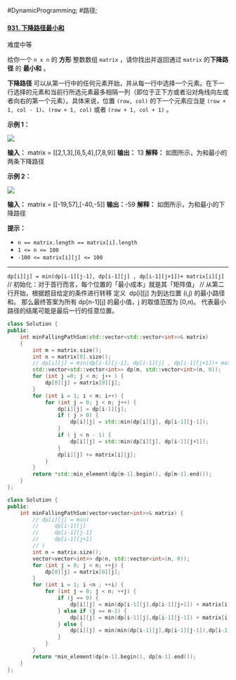 #DynamicProgramming; #路径;
#### [931. 下降路径最小和](https://leetcode.cn/problems/minimum-falling-path-sum/)

难度中等

给你一个 `n x n` 的 **方形** 整数数组 `matrix` ，请你找出并返回通过 `matrix` 的**下降路径** 的 **最小和** 。

**下降路径** 可以从第一行中的任何元素开始，并从每一行中选择一个元素。在下一行选择的元素和当前行所选元素最多相隔一列（即位于正下方或者沿对角线向左或者向右的第一个元素）。具体来说，位置 `(row, col)` 的下一个元素应当是 `(row + 1, col - 1)`、`(row + 1, col)` 或者 `(row + 1, col + 1)` 。

**示例 1：**

![](https://assets.leetcode.com/uploads/2021/11/03/failing1-grid.jpg)

**输入：** matrix = \[[2,1,3],[6,5,4],[7,8,9]\]
**输出：** 13
**解释：** 如图所示，为和最小的两条下降路径

**示例 2：**

![](https://assets.leetcode.com/uploads/2021/11/03/failing2-grid.jpg)

**输入：** matrix = \[\[-19,57\],\[-40,-5\]\]
**输出：**-59
**解释：** 如图所示，为和最小的下降路径

**提示：**

-   `n == matrix.length == matrix[i].length`
-   `1 <= n <= 100`
-   `-100 <= matrix[i][j] <= 100`

---- ----

`dp[i][j] = min(dp[i-1][j-1], dp[i-1][j] , dp[i-1][j+1])+ matrix[i][j]`
// 初始化：对于首行而言，每个位置的「最小成本」就是其「矩阵值」
// 从第二行开始，根据题目给定的条件进行转移
定义  dp\[i]\[j] 为到达位置 (i,j) 的最小路径和。
那么最终答案为所有 dp\[n-1]\[j] 的最小值，j 的取值范围为 \[0,n\)。
代表最小路径的结尾可能是最后一行的任意位置。
```cpp
class Solution {
public:
    int minFallingPathSum(std::vector<std::vector<int>>& matrix)
    {
        int m = matrix.size();
        int n = matrix[0].size();
        // dp[i][j] = min(dp[i-1][j-1], dp[i-1][j] , dp[i-1][j+1])+ matrix[i][j]
        std::vector<std::vector<int>> dp(m, std::vector<int>(n, 0));
        for (int j =0; j < n; j++ ) {
            dp[0][j] = matrix[0][j];
        }
        for (int i = 1; i < m; i++) {
            for (int j = 0; j < n; j++) {
                dp[i][j] = dp[i-1][j];
                if ( j > 0) {
                    dp[i][j] = std::min(dp[i][j], dp[i-1][j-1]);
                }
                if ( j < n - 1) {
                    dp[i][j] = std::min(dp[i][j], dp[i-1][j+1]);
                }
                dp[i][j] += matrix[i][j];
            }
        }
        return *std::min_element(dp[m-1].begin(), dp[m-1].end());
    }
};
```

```cpp
class Solution {
public:
    int minFallingPathSum(vector<vector<int>>& matrix) {
        // dp[i][j] = min(
        //     dp[i-1][j]
        //     dp[i-1][j-1]
        //     dp[i-1][j+1]
        // )
        int n = matrix.size();
        vector<vector<int>> dp(n, std::vector<int>(n, 0));
        for (int j = 0; j < n; ++j) {
            dp[0][j] = matrix[0][j];
        }
        for (int i = 1; i <n ; ++i) {
            for (int j = 0; j < n; ++j) {
                if (j == 0) {
                    dp[i][j] = min(dp[i-1][j],dp[i-1][j+1]) + matrix[i][j]; 
                } else if (j == n-1) {
                    dp[i][j] = min(dp[i-1][j],dp[i-1][j-1]) + matrix[i][j];
                } else {
                    dp[i][j] = min(min(dp[i-1][j],dp[i-1][j-1]),dp[i-1][j+1]) + matrix[i][j];
                }
            }
        }
        return *min_element(dp[n-1].begin(), dp[n-1].end());
    }
};
```